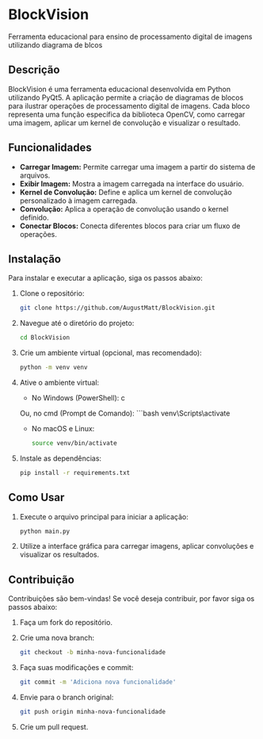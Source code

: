 # BlockVision
Ferramenta educacional para ensino de processamento digital de imagens utilizando diagrama de blcos

## Descrição

BlockVision é uma ferramenta educacional desenvolvida em Python utilizando PyQt5. A aplicação permite a criação de diagramas de blocos para ilustrar operações de processamento digital de imagens. Cada bloco representa uma função específica da biblioteca OpenCV, como carregar uma imagem, aplicar um kernel de convolução e visualizar o resultado.

## Funcionalidades

- **Carregar Imagem:** Permite carregar uma imagem a partir do sistema de arquivos.
- **Exibir Imagem:** Mostra a imagem carregada na interface do usuário.
- **Kernel de Convolução:** Define e aplica um kernel de convolução personalizado à imagem carregada.
- **Convolução:** Aplica a operação de convolução usando o kernel definido.
- **Conectar Blocos:** Conecta diferentes blocos para criar um fluxo de operações.

## Instalação

Para instalar e executar a aplicação, siga os passos abaixo:

1. Clone o repositório:
   ```bash
   git clone https://github.com/AugustMatt/BlockVision.git

2. Navegue até o diretório do projeto:
    ```bash
    cd BlockVision

3. Crie um ambiente virtual (opcional, mas recomendado):
    ```bash
    python -m venv venv

4. Ative o ambiente virtual:
    * No Windows (PowerShell):
        c

    Ou, no cmd (Prompt de Comando):
        ```bash
        venv\Scripts\activate

    * No macOS e Linux:
        ```bash
        source venv/bin/activate

5. Instale as dependências:
    ```bash
    pip install -r requirements.txt

## Como Usar

1. Execute o arquivo principal para iniciar a aplicação:
    ```bash
    python main.py

2. Utilize a interface gráfica para carregar imagens, aplicar convoluções e visualizar os resultados.

## Contribuição

Contribuições são bem-vindas! Se você deseja contribuir, por favor siga os passos abaixo:

1. Faça um fork do repositório.

2. Crie uma nova branch:
    ```bash
    git checkout -b minha-nova-funcionalidade

3. Faça suas modificações e commit:
    ```bash
    git commit -m 'Adiciona nova funcionalidade'

4. Envie para o branch original:
    ```bash
    git push origin minha-nova-funcionalidade

5. Crie um pull request.
